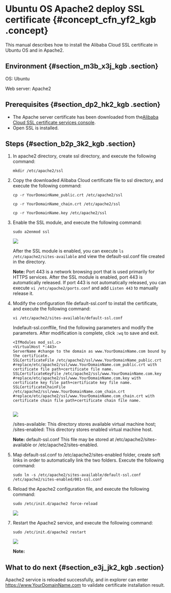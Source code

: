 # Ubuntu OS Apache2 deploy SSL certificate {#concept_cfn_yf2_kgb .concept}

This manual describes how to install the Alibaba Cloud SSL certificate in Ubuntu OS and in Apache2.

## Environment {#section_m3b_x3j_kgb .section}

OS: Ubuntu

Web server: Apache2

## Prerequisites {#section_dp2_hk2_kgb .section}

-   The Apache server certificate has been downloaded from the[Alibaba Cloud SSL certificate services console](https://yundunnext.console.aliyun.com/?spm=5176.2020520155.aliyun_sidebar.30.25af2a528ujbXD&p=cas#/overview/cn-hangzhou).
-   Open SSL is installed.

## Steps {#section_b2p_3k2_kgb .section}

1.  In apache2 directory, create ssl directory, and execute the following command:

    `mkdir /etc/apache2/ssl`

2.  Copy the downloaded Alibaba Cloud certificate file to ssl directory, and execute the following command:

    `cp -r YourDomainName_public.crt /etc/apache2/ssl`

    `cp -r YourDomainName_chain.crt /etc/apache2/ssl`

    `cp -r YourDomainName.key /etc/apache2/ssl`

3.  Enable the SSL module, and execute the following command:

    `sudo a2enmod ssl`

    ![](images/36989_en-US.png)

    After the SSL module is enabled, you can execute `ls /etc/apache2/sites-available` and view the default-ssl.conf file created in the directory.

    **Note:** Port 443 is a network browsing port that is used primarily for HTTPS services. After the SSL module is enabled, port 443 is automatically released. If port 443 is not automatically released, you can execute `vi /etc/apache2/ports.conf` and add `Listen 443` to manually release it.

4.  Modify the configuration file default-ssl.conf to install the certificate, and execute the following command:

    `vi /etc/apache2/sites-available/default-ssl.conf`

    Indefault-ssl.conffile, find the following parameters and modify the parameters. After modification is complete, click `:wq` to save and exit.

    ``` {#codeblock_anu_1p0_3ig .language-javascript}
    <IfModules mod_ssl.c>
    <VirtualHost *:443>  
    ServerName #change to the domain as www.YourDomainName.com bound by the certificate.
    SSLCertificateFile /etc/apache2/ssl/www.YourDomainName_public.crt #replace/etc/apache2/ssl/www.YourDomainName.com_public.crt with certificate file path+certificate file name.
    SSLCertificateKeyFile /etc/apache2/ssl/www.YourDomainName.com.key  #replace/etc/apache2/ssl/www.YourDomainName.com.key with certificate key file path+certificate key file name.
    SSLCertificateChainFile /etc/apache2/ssl/www.YourDomainName.com_chain.crt  #replace/etc/apache2/ssl/www.YourDomainName.com_chain.crt with certificate chain file path+certificate chain file name.
    						
    ```

    ![](images/36991_en-US.png)

    /sites-available: This directory stores available virtual machine host; /sites-enabled: This directory stores enabled virtual machine host.

    **Note:** default-ssl.conf This file may be stored at /etc/apache2/sites-available or /etc/apache2/sites-enabled.

5.  Map default-ssl.conf to /etc/apache2/sites-enabled folder, create soft links in order to automatically link the two folders. Execute the following command:

    ``` {#codeblock_toj_e4d_zq8}
    sudo ln -s /etc/apache2/sites-available/default-ssl.conf /etc/apache2/sites-enabled/001-ssl.conf
    ```

6.  Reload the Apache2 configuration file, and execute the following command:

    `sudo /etc/init.d/apache2 force-reload`

    ![](images/36992_en-US.png)

7.  Restart the Apache2 service, and execute the following command:

    ``` {#codeblock_jy2_qib_hqo}
    sudo /etc/init.d/apache2 restart
    ```

    ![](images/36993_en-US.png)

    **Note:** 


## What to do next {#section_e3j_jk2_kgb .section}

Apache2 service is reloaded successfully, and in explorer can enter https://www.YourDomainName.com to validate certificate installation result.

